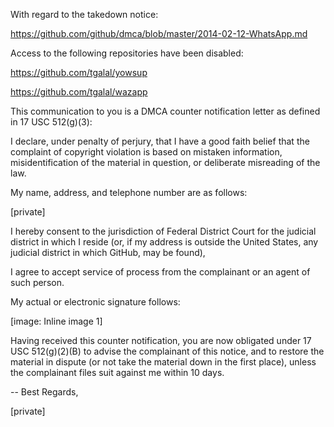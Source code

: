 With regard to the takedown notice:

https://github.com/github/dmca/blob/master/2014-02-12-WhatsApp.md

Access to the following repositories have been disabled:

https://github.com/tgalal/yowsup

https://github.com/tgalal/wazapp


This communication to you is a DMCA counter notification letter as defined
in 17 USC 512(g)(3):

I declare, under penalty of perjury, that I have a good faith belief that
the complaint of copyright violation is based on mistaken information,
misidentification of the material in question, or deliberate misreading of
the law.

My name, address, and telephone number are as follows:

[private]

I hereby consent to the jurisdiction of Federal District Court for the
judicial district in which I reside (or, if my address is outside the
United States, any judicial district in which GitHub, may be found),

I agree to accept service of process from the complainant or an agent of
such person.

My actual or electronic signature follows:

[image: Inline image 1]

Having received this counter notification, you are now obligated under 17
USC 512(g)(2)(B) to advise the complainant of this notice, and to restore
the material in dispute (or not take the material down in the first place),
unless the complainant files suit against me within 10 days.


-- 
Best Regards,

[private]
